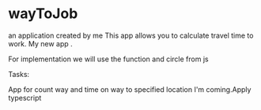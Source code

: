 # wayToJob
 an application created by me
This app allows you to calculate travel time to work. 
My new app .</i>

For implementation we will use the function and circle from js

Tasks:

App for count way and time on way to specified location
I'm coming.Apply typescript
